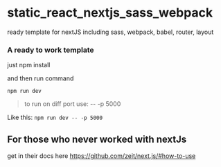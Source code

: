 # static_react_nextjs_sass_webpack
ready template for nextJS including sass, webpack, babel, router, layout 


### A ready to work template 

just npm install 

and then run command 

`npm run dev`


> to run on diff port use:  -- -p 5000

Like this: `npm run dev -- -p 5000`


## For those who never worked with nextJs 
get in their docs here https://github.com/zeit/next.js/#how-to-use
